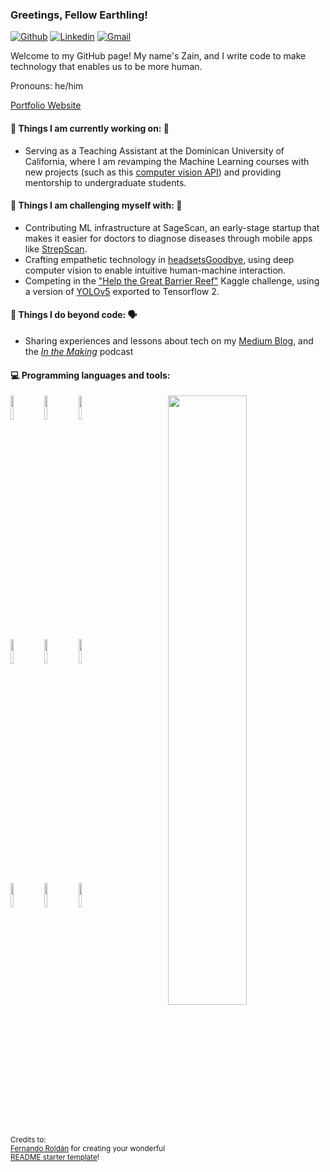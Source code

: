 ### Greetings, Fellow Earthling!


[![Github](https://img.shields.io/badge/-Github-000?style=flat&logo=Github&logoColor=white)](https://github.com/UpstartDeveloper)
[![Linkedin](https://img.shields.io/badge/-LinkedIn-blue?style=flat&logo=Linkedin&logoColor=white)](https://www.linkedin.com/in/zain-train/)
[![Gmail](https://img.shields.io/badge/-Gmail-c14438?style=flat&logo=Gmail&logoColor=white)](mailto:zainr7989@gmail.com)

Welcome to my GitHub page! My name's Zain, and I write code to make technology that enables us to be more human.

Pronouns: he/him

[Portfolio Website](https://zainraza.me/)

#### 🌱 Things I am currently working on: 🤖
- Serving as a Teaching Assistant at the Dominican University of California, where I am revamping the Machine Learning courses with new projects (such as this [computer vision API](https://github.com/UPstartDeveloper/Fire-Detection-API)) and providing mentorship to undergraduate students.

#### 💪 Things I am challenging myself with: 💪
- Contributing ML infrastructure at SageScan, an early-stage startup that makes it easier for doctors to diagnose diseases through mobile apps like [StrepScan](https://youtu.be/1Qc0qo5gwaw).
- Crafting empathetic technology in [headsetsGoodbye](https://github.com/UPstartDeveloper/headsetsGoodbye), using deep computer vision to enable intuitive human-machine interaction.
- Competing in the ["Help the Great Barrier Reef"](https://www.kaggle.com/c/tensorflow-great-barrier-reef) Kaggle challenge, using a version of [YOLOv5](https://github.com/ultralytics/yolov5) exported to Tensorflow 2.

#### 🚀 Things I do beyond code: 🗣
- Sharing experiences and lessons about tech on my [Medium Blog](https://zain-raza.medium.com), and the *[In the Making](https://anchor.fm/maker-nation)* podcast

#### :computer: Programming languages and tools: 
<p>
	<img width="50%" align="right" src="https://github-readme-stats.vercel.app/api?username=UpstartDeveloper&show_icons=true&hide_border=true" />

<code><img width="10%" src="https://www.vectorlogo.zone/logos/java/java-ar21.svg"></code>
<code><img width="10%" src="https://www.vectorlogo.zone/logos/python/python-ar21.svg"></code>
<code><img width="10%" src="https://www.vectorlogo.zone/logos/tensorflow/tensorflow-ar21.svg"></code>
<br />
<code><img width="10%" src="https://www.vectorlogo.zone/logos/pocoo_flask/pocoo_flask-ar21.svg"></code>
<code><img width="10%" src="https://www.vectorlogo.zone/logos/djangoproject/djangoproject-ar21.svg"></code>
<code><img width="10%" src="https://www.vectorlogo.zone/logos/javascript/javascript-ar21.svg"></code>
<br />
<code><img width="10%" src="https://www.vectorlogo.zone/logos/getbootstrap/getbootstrap-ar21.svg"></code>
<code><img width="10%" src="https://www.vectorlogo.zone/logos/w3_html5/w3_html5-ar21.svg"></code>
<code><img width="10%" src="https://www.vectorlogo.zone/logos/git-scm/git-scm-ar21.svg"></code>
</p>

<sub>Credits to: <br/>[Fernando Roldán](https://github.com/FernandoRoldan93) for creating your wonderful [README starter template](https://github.com/kautukkundan/Awesome-Profile-README-templates/blob/master/elaborate/FernandoRoldan93.md)!</sub>
